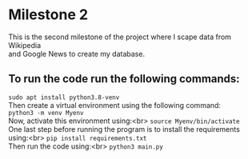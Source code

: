 # Milestone 2
This is the second milestone of the project where I scape data from Wikipedia<br/> 
and Google News to create my database.<br/>
## To run the code run the following commands:<br/>
`sudo apt install python3.8-venv`  
Then create a virtual environment using the following command:<br/>
`python3 -m venv Myenv`  
Now, activate this environment using:<br\>
`source Myenv/bin/activate`  
One last step before running the program is to install the requirements using:<br\>
`pip install requirements.txt`  
Then run the code using:<br\>
`python3 main.py`
